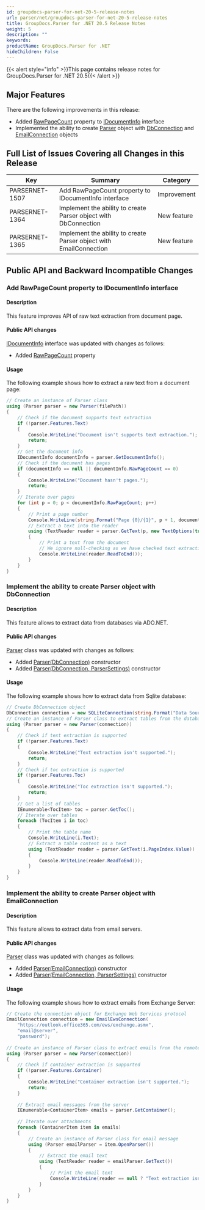 ```yaml
---
id: groupdocs-parser-for-net-20-5-release-notes
url: parser/net/groupdocs-parser-for-net-20-5-release-notes
title: GroupDocs.Parser for .NET 20.5 Release Notes
weight: 5
description: ""
keywords: 
productName: GroupDocs.Parser for .NET
hideChildren: False
---
```

{{< alert style="info" >}}This page contains release notes for GroupDocs.Parser for .NET 20.5{{< /alert >}}

## Major Features

There are the following improvements in this release:

*   Added [RawPageCount](https://apireference.groupdocs.com/parser/net/groupdocs.parser.options/idocumentinfo/properties/rawpagecount) property to [IDocumentInfo](https://apireference.groupdocs.com/parser/net/groupdocs.parser.options/idocumentinfo) interface
*   Implemented the ability to create [Parser](https://apireference.groupdocs.com/parser/net/groupdocs.parser/parser) object with [DbConnection](https://docs.microsoft.com/en-us/dotnet/api/system.data.common.dbconnection?view=netcore-3.1) and [EmailConnection](https://apireference.groupdocs.com/parser/net/groupdocs.parser.options/emailconnection) objects

## Full List of Issues Covering all Changes in this Release

| Key | Summary | Category |
| --- | --- | --- |
| PARSERNET-1507 | Add RawPageCount property to IDocumentInfo interface | Improvement |
| PARSERNET-1364 | Implement the ability to create Parser object with DbConnection | New feature |
| PARSERNET-1365 | Implement the ability to create Parser object with EmailConnection | New feature |

## Public API and Backward Incompatible Changes

### Add RawPageCount property to IDocumentInfo interface

#### Description

This feature improves API of raw text extraction from document page.

#### Public API changes

[IDocumentInfo](https://apireference.groupdocs.com/parser/net/groupdocs.parser.options/idocumentinfo) interface was updated with changes as follows:

*   Added [RawPageCount](https://apireference.groupdocs.com/parser/net/groupdocs.parser.options/idocumentinfo/properties/rawpagecount) property

#### Usage

The following example shows how to extract a raw text from a document page:

```csharp
// Create an instance of Parser class
using (Parser parser = new Parser(filePath))
{
    // Check if the document supports text extraction
    if (!parser.Features.Text)
    {
        Console.WriteLine("Document isn't supports text extraction.");
        return;
    }
    // Get the document info
    IDocumentInfo documentInfo = parser.GetDocumentInfo();
    // Check if the document has pages
    if (documentInfo == null || documentInfo.RawPageCount == 0)
    {
        Console.WriteLine("Document hasn't pages.");
        return;
    }
    // Iterate over pages
    for (int p = 0; p < documentInfo.RawPageCount; p++)
    {
        // Print a page number 
        Console.WriteLine(string.Format("Page {0}/{1}", p + 1, documentInfo.RawPageCount));
        // Extract a text into the reader
        using (TextReader reader = parser.GetText(p, new TextOptions(true)))
        {
            // Print a text from the document
            // We ignore null-checking as we have checked text extraction feature support earlier
            Console.WriteLine(reader.ReadToEnd());
        }
    }
}
```

### Implement the ability to create Parser object with DbConnection

#### Description

This feature allows to extract data from databases via ADO.NET.

#### Public API changes

[Parser](https://apireference.groupdocs.com/parser/net/groupdocs.parser/parser) class was updated with changes as follows:

*   Added [Parser(DbConnection)](https://apireference.groupdocs.com/parser/net/groupdocs.parser/parser/constructors/2) constructor
*   Added [Parser(DbConnection, ParserSettings)](https://apireference.groupdocs.com/parser/net/groupdocs.parser/parser/constructors/3) constructor

#### Usage

The following example shows how to extract data from Sqlite database:

```csharp
// Create DbConnection object
DbConnection connection = new SQLiteConnection(string.Format("Data Source={0};Version=3;", filePath));
// Create an instance of Parser class to extract tables from the database
using (Parser parser = new Parser(connection))
{
    // Check if text extraction is supported
    if (!parser.Features.Text)
    {
        Console.WriteLine("Text extraction isn't supported.");
        return;
    }
    // Check if toc extraction is supported
    if (!parser.Features.Toc)
    {
        Console.WriteLine("Toc extraction isn't supported.");
        return;
    }
    // Get a list of tables
    IEnumerable<TocItem> toc = parser.GetToc();
    // Iterate over tables
    foreach (TocItem i in toc)
    {
        // Print the table name
        Console.WriteLine(i.Text);
        // Extract a table content as a text
        using (TextReader reader = parser.GetText(i.PageIndex.Value))
        {
            Console.WriteLine(reader.ReadToEnd());
        }
    }
}
```

### Implement the ability to create Parser object with EmailConnection

#### Description

This feature allows to extract data from email servers.

#### Public API changes

[Parser](https://apireference.groupdocs.com/parser/net/groupdocs.parser/parser) class was updated with changes as follows:

*   Added [Parser(EmailConnection)](https://apireference.groupdocs.com/parser/net/groupdocs.parser/parser/constructors/main) constructor
*   Added [Parser(EmailConnection, ParserSettings)](https://apireference.groupdocs.com/parser/net/groupdocs.parser/parser/constructors/1) constructor

#### Usage

The following example shows how to extract emails from Exchange Server:

```csharp
// Create the connection object for Exchange Web Services protocol 
EmailConnection connection = new EmailEwsConnection(
    "https://outlook.office365.com/ews/exchange.asmx",
    "email@server",
    "password");
 
// Create an instance of Parser class to extract emails from the remote server
using (Parser parser = new Parser(connection))
{
    // Check if container extraction is supported
    if (!parser.Features.Container)
    {
        Console.WriteLine("Container extraction isn't supported.");
        return;
    }
 
    // Extract email messages from the server
    IEnumerable<ContainerItem> emails = parser.GetContainer();
 
    // Iterate over attachments
    foreach (ContainerItem item in emails)
    {
        // Create an instance of Parser class for email message
        using (Parser emailParser = item.OpenParser())
        {
            // Extract the email text
            using (TextReader reader = emailParser.GetText())
            {
                // Print the email text
                Console.WriteLine(reader == null ? "Text extraction isn't supported." : reader.ReadToEnd());
            }
        }
    }
}
```
